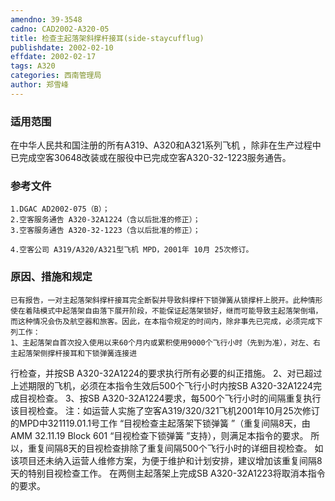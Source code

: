 ```yaml
---
amendno: 39-3548
cadno: CAD2002-A320-05
title: 检查主起落架斜撑杆接耳(side-staycufflug)
publishdate: 2002-02-10
effdate: 2002-02-17
tags: A320
categories: 西南管理局
author: 郑雪峰
---
```


### 适用范围 
在中华人民共和国注册的所有A319、A320和A321系列飞机 ，除非在生产过程中已完成空客30648改装或在服役中已完成空客A320-32-1223服务通告。

### 参考文件
    1.DGAC AD2002-075（B）；
    2.空客服务通告 A320-32A1224（含以后批准的修正）；
    3.空客服务通告 A320-32-1223（含以后批准的修正）；

    4.空客公司 A319/A320/A321型飞机 MPD，2001年 10月 25次修订。

### 原因、措施和规定 
    已有报告，一对主起落架斜撑杆接耳完全断裂并导致斜撑杆下锁弹簧从锁撑杆上脱开。此种情形使在着陆模式中起落架自由落下展开阶段，不能保证起落架锁好，继而可能导致主起落架倒塌，而这种情况会伤及航空器和旅客。因此，在本指令规定的时间内，除非事先已完成，必须完成下列工作： 
    1、主起落架自首次投入使用以来60个月内或累积使用9000个飞行小时（先到为准），对左、右主起落架侧撑杆接耳和下锁弹簧连接进
  
行检查，并按SB A320-32A1224的要求执行所有必要的纠正措施。     2、对已超过上述期限的飞机，必须在本指令生效后500个飞行小时内按SB A320-32A1224完成目视检查。     3、按SB A320-32A1224要求，每500个飞行小时的间隔重复执行该目视检查。 
    注：如运营人实施了空客A319/320/321飞机2001年10月25次修订的MPD中321119.01.1号工作 “目视检查主起落架下锁弹簧 ”（重复间隔8天，由AMM 32.11.19 Block 601 “目视检查下锁弹簧 ”支持），则满足本指令的要求。 
    所以，重复间隔8天的目视检查排除了重复间隔500个飞行小时的详细目视检查。     如该项目还未纳入运营人维修方案，为便于维护和计划安排，建议增加该重复间隔8天的特别目视检查工作。     在两侧主起落架上完成SB A320-32A1223将取消本指令的要求。
